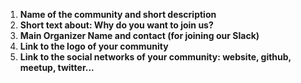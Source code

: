 1. **Name of the community and short description**
2. **Short text about: Why do you want to join us?**
3. **Main Organizer Name and contact (for joining our Slack)**
4. **Link to the logo of your community**
5. **Link to the social networks of your community: website, github, meetup, twitter...**
